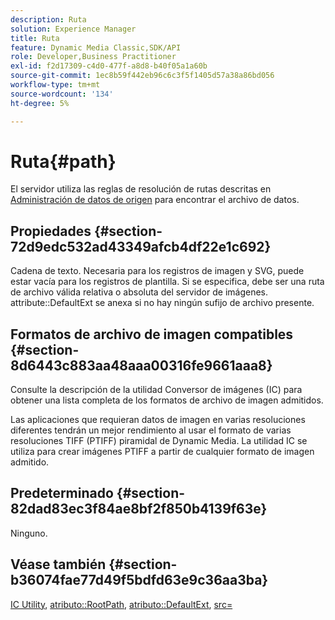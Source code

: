 ```yaml
---
description: Ruta
solution: Experience Manager
title: Ruta
feature: Dynamic Media Classic,SDK/API
role: Developer,Business Practitioner
exl-id: f2d17309-c4d0-477f-a8d8-b40f05a1a60b
source-git-commit: 1ec8b59f442eb96c6c3f5f1405d57a38a86bd056
workflow-type: tm+mt
source-wordcount: '134'
ht-degree: 5%

---
```


# Ruta{#path}

El servidor utiliza las reglas de resolución de rutas descritas en [Administración de datos de origen](../../../../../../is-api/image-serving-api-ref/c-configuration-and-administration/c-configuration-and-administration.md#concept-1ec4d9f0e58a430cae045761f1ff9173) para encontrar el archivo de datos.

## Propiedades {#section-72d9edc532ad43349afcb4df22e1c692}

Cadena de texto. Necesaria para los registros de imagen y SVG, puede estar vacía para los registros de plantilla. Si se especifica, debe ser una ruta de archivo válida relativa o absoluta del servidor de imágenes. attribute::DefaultExt se anexa si no hay ningún sufijo de archivo presente.

## Formatos de archivo de imagen compatibles {#section-8d6443c883aa48aaa00316fe9661aaa8}

Consulte la descripción de la utilidad Conversor de imágenes (IC) para obtener una lista completa de los formatos de archivo de imagen admitidos.

Las aplicaciones que requieran datos de imagen en varias resoluciones diferentes tendrán un mejor rendimiento al usar el formato de varias resoluciones TIFF (PTIFF) piramidal de Dynamic Media. La utilidad IC se utiliza para crear imágenes PTIFF a partir de cualquier formato de imagen admitido.

## Predeterminado {#section-82dad83ec3f84ae8bf2f850b4139f63e}

Ninguno.

## Véase también {#section-b36074fae77d49f5bdfd63e9c36aa3ba}

[IC Utility](../../../../../../is-api/is-utils/utilities/r-ic.md#reference-de9f43c63a8f48f1a755ff1760af8b7b),  [atributo::RootPath](../../../../../../is-api/image-catalog/image-serving-api-ref/c-image-catalog-reference/c-attributes-reference/r-rootpath.md#reference-17d57e5967be403b8408fa7214017494),  [atributo::DefaultExt](../../../../../../is-api/image-catalog/image-serving-api-ref/c-image-catalog-reference/c-attributes-reference/r-defaultext.md#reference-1b96c71a253049ddaeae09892d3484a0),  [src=](../../../../../../is-api/http-ref/image-serving-api-ref/c-http-protocol-reference/c-command-reference/r-src.md#reference-f6506637778c4c69bf106a7924a91ab1)
